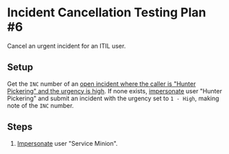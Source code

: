 # Incident Cancellation Testing Plan #6

Cancel an urgent incident for an ITIL user.

## Setup

Get the `INC` number of an [open incident where the caller is "Hunter Pickering" and the urgency is high](https://usmskstage2.servicenowservices.com/now/nav/ui/classic/params/target/incident_list.do%3Fsysparm_query%3Dactive%253Dtrue%255Eincident_stateIN1%252C2%252C3%255Ecaller_id%253Ddac1050a473a11103f08bce5536d43fe%255Eurgency%253D1).
If none exists, [impersonate](../Impersonation.md) user "Hunter Pickering" and submit an incident with the urgency set to `1 - High`, making note of the `INC` number.

## Steps

1. [Impersonate](../Impersonation.md) user "Service Minion".
